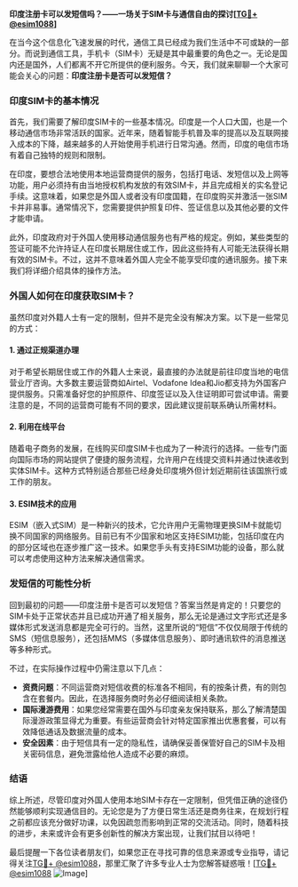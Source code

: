 **印度注册卡可以发短信吗？——一场关于SIM卡与通信自由的探讨[[TG💪+ @esim1088](https://t.me/s/esim1088)]**

在当今这个信息化飞速发展的时代，通信工具已经成为我们生活中不可或缺的一部分。而说到通信工具，手机卡（SIM卡）无疑是其中最重要的角色之一。无论是国内还是国外，人们都离不开它所提供的便利服务。今天，我们就来聊聊一个大家可能会关心的问题：**印度注册卡是否可以发短信？**

### 印度SIM卡的基本情况

首先，我们需要了解印度SIM卡的一些基本情况。印度是一个人口大国，也是一个移动通信市场非常活跃的国家。近年来，随着智能手机普及率的提高以及互联网接入成本的下降，越来越多的人开始使用手机进行日常沟通。然而，印度的电信市场有着自己独特的规则和限制。

在印度，要想合法地使用本地运营商提供的服务，包括打电话、发短信以及上网等功能，用户必须持有由当地授权机构发放的有效SIM卡，并且完成相关的实名登记手续。这意味着，如果您是外国人或者没有印度国籍，在印度购买并激活一张SIM卡并非易事。通常情况下，您需要提供护照复印件、签证信息以及其他必要的文件才能申请。

此外，印度政府对于外国人使用移动通信服务也有严格的规定。例如，某些类型的签证可能不允许持证人在印度长期居住或工作，因此这些持有人可能无法获得长期有效的SIM卡。不过，这并不意味着外国人完全不能享受印度的通讯服务。接下来我们将详细介绍具体的操作方法。

### 外国人如何在印度获取SIM卡？

虽然印度对外籍人士有一定的限制，但并不是完全没有解决方案。以下是一些常见的方式：

#### 1. 通过正规渠道办理
对于希望长期居住或工作的外籍人士来说，最直接的办法就是前往印度当地的电信营业厅咨询。大多数主要运营商如Airtel、Vodafone Idea和Jio都支持为外国客户提供服务。只需准备好您的护照原件、印度签证以及入住证明即可尝试申请。需要注意的是，不同的运营商可能有不同的要求，因此建议提前联系确认所需材料。

#### 2. 利用在线平台
随着电子商务的发展，在线购买印度SIM卡也成为了一种流行的选择。一些专门面向国际市场的网站提供了便捷的服务流程，允许用户在线提交资料并通过快递收到实体SIM卡。这种方式特别适合那些已经身处印度境外但计划近期前往该国旅行或工作的朋友。

#### 3. ESIM技术的应用
ESIM（嵌入式SIM）是一种新兴的技术，它允许用户无需物理更换SIM卡就能切换不同国家的网络服务。目前已有不少国家和地区支持ESIM功能，包括印度在内的部分区域也在逐步推广这一技术。如果您手头有支持ESIM功能的设备，那么就可以考虑使用这种方法来解决通信需求。

### 发短信的可能性分析

回到最初的问题——印度注册卡是否可以发短信？答案当然是肯定的！只要您的SIM卡处于正常状态并且已成功开通了相关服务，那么无论是通过文字形式还是多媒体形式发送消息都是完全可行的。当然，这里所说的“短信”不仅仅局限于传统的SMS（短信息服务），还包括MMS（多媒体信息服务）、即时通讯软件的消息推送等多种形式。

不过，在实际操作过程中仍需注意以下几点：
- **资费问题**：不同运营商对短信收费的标准各不相同，有的按条计费，有的则包含在套餐内。因此，在选择服务商时务必仔细阅读相关条款。
- **国际漫游费用**：如果您经常需要在国外与印度亲友保持联系，那么了解清楚国际漫游政策显得尤为重要。有些运营商会针对特定国家推出优惠套餐，可以有效降低通话及数据流量的成本。
- **安全因素**：由于短信具有一定的隐私性，请确保妥善保管好自己的SIM卡及相关密码信息，避免泄露给他人造成不必要的麻烦。

### 结语

综上所述，尽管印度对外国人使用本地SIM卡存在一定限制，但凭借正确的途径仍然能够顺利实现通信目的。无论您是为了方便日常生活还是商务往来，在规划行程之前都应该充分做好功课，以免因疏忽而影响到正常的交流活动。同时，随着科技的进步，未来或许会有更多创新性的解决方案出现，让我们拭目以待吧！

最后提醒一下各位读者朋友们，如果您正在寻找可靠的信息来源或专业指导，请记得关注[TG💪+ @esim1088](https://t.me/s/esim1088)，那里汇聚了许多专业人士为您解答疑惑哦！[[TG💪+ @esim1088](https://t.me/s/esim1088) ![Image](https://i.postimg.cc/4NQfJmqS/Snipaste-2025-05-13-00-14-12.png)]